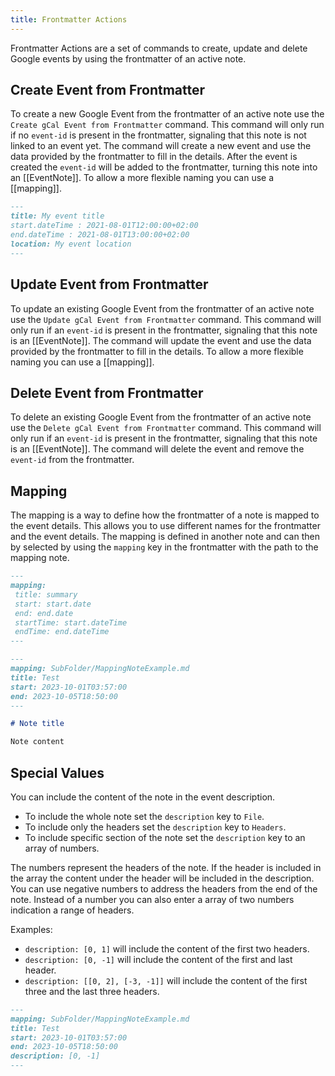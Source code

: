 ```yaml
---
title: Frontmatter Actions
---
```


Frontmatter Actions are a set of commands to create, update and delete Google events by using the frontmatter of an active note.

## Create Event from Frontmatter

To create a new Google Event from the frontmatter of an active note use the `Create gCal Event from Frontmatter` command.
This command will only run if no `event-id` is present in the frontmatter, signaling that this note is not linked to an event yet.
The command will create a new event and use the data provided by the frontmatter to fill in the details.
After the event is created the `event-id` will be added to the frontmatter, turning this note into an [[EventNote]].
To allow a more flexible naming you can use a [[mapping]].

~~~md title="Example"
---
title: My event title
start.dateTime : 2021-08-01T12:00:00+02:00
end.dateTime : 2021-08-01T13:00:00+02:00
location: My event location
---
~~~

## Update Event from Frontmatter

To update an existing Google Event from the frontmatter of an active note use the `Update gCal Event from Frontmatter` command.
This command will only run if an `event-id` is present in the frontmatter, signaling that this note is an [[EventNote]].
The command will update the event and use the data provided by the frontmatter to fill in the details.
To allow a more flexible naming you can use a [[mapping]].

## Delete Event from Frontmatter

To delete an existing Google Event from the frontmatter of an active note use the `Delete gCal Event from Frontmatter` command.
This command will only run if an `event-id` is present in the frontmatter, signaling that this note is an [[EventNote]].
The command will delete the event and remove the `event-id` from the frontmatter.

## Mapping

The mapping is a way to define how the frontmatter of a note is mapped to the event details.
This allows you to use different names for the frontmatter and the event details.
The mapping is defined in another note and can then by selected by using the `mapping` key in the frontmatter with the path to the mapping note.

~~~md title="MappingNoteExample.md"
---
mapping:
 title: summary
 start: start.date
 end: end.date
 startTime: start.dateTime
 endTime: end.dateTime
---
~~~

~~~md title="Example note"
---
mapping: SubFolder/MappingNoteExample.md
title: Test
start: 2023-10-01T03:57:00
end: 2023-10-05T18:50:00
---

# Note title

Note content
~~~

## Special Values

You can include the content of the note in the event description.

- To include the whole note set the `description` key to `File`.
- To include only the headers set the `description` key to `Headers`.
- To include specific section of the note set the `description` key to an array of numbers.

The numbers represent the headers of the note.
If the header is included in the array the content under the header will be included in the description.
You can use negative numbers to address the headers from the end of the note.
Instead of a number you can also enter a array of two numbers indication a range of headers.

Examples:

- `description: [0, 1]` will include the content of the first two headers.
- `description: [0, -1]` will include the content of the first and last header.
- `description: [[0, 2], [-3, -1]]` will include the content of the first three and the last three headers.

~~~md title="Example note"
---
mapping: SubFolder/MappingNoteExample.md
title: Test
start: 2023-10-01T03:57:00
end: 2023-10-05T18:50:00
description: [0, -1]
---
~~~
